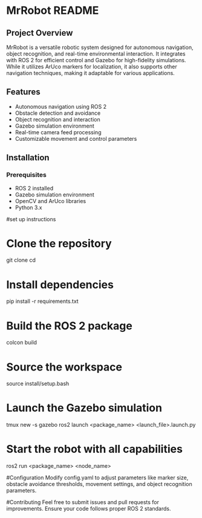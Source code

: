 # MrRobot README

## Project Overview
MrRobot is a versatile robotic system designed for autonomous navigation, object recognition, and real-time environmental interaction. It integrates with ROS 2 for efficient control and Gazebo for high-fidelity simulations. While it utilizes ArUco markers for localization, it also supports other navigation techniques, making it adaptable for various applications.

## Features
- Autonomous navigation using ROS 2
- Obstacle detection and avoidance
- Object recognition and interaction
- Gazebo simulation environment
- Real-time camera feed processing
- Customizable movement and control parameters

## Installation

### Prerequisites
- ROS 2 installed
- Gazebo simulation environment
- OpenCV and ArUco libraries
- Python 3.x

#set up instructions

# Clone the repository
git clone <repo-url>
cd <repo-directory>

# Install dependencies
pip install -r requirements.txt

# Build the ROS 2 package
colcon build

# Source the workspace
source install/setup.bash
 
# Launch the Gazebo simulation
tmux new -s gazebo
ros2 launch <package_name> <launch_file>.launch.py

# Start the robot with all capabilities
ros2 run <package_name> <node_name>

#Configuration
Modify config.yaml to adjust parameters like marker size, obstacle avoidance thresholds, movement settings, and object recognition parameters.

#Contributing
Feel free to submit issues and pull requests for improvements. Ensure your code follows proper ROS 2 standards.



